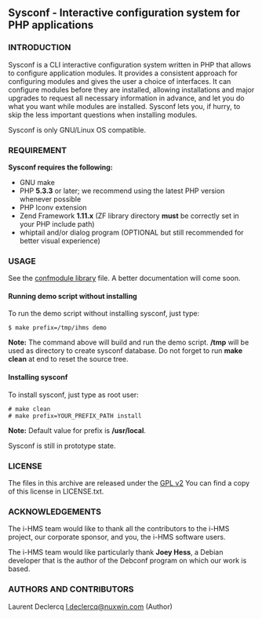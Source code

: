 ## Sysconf -  Interactive configuration system for PHP applications

### INTRODUCTION

Sysconf is a CLI interactive configuration system written in PHP that allows to configure application modules. It provides
a consistent approach for configuring modules and gives the user a choice of interfaces. It can configure modules before
they are installed, allowing installations and major upgrades to request all necessary information in advance, and let
you do what you want while modules are installed. Sysconf lets you, if hurry, to skip the less important questions when
installing modules.

Sysconf is only GNU/Linux OS compatible.

### REQUIREMENT

**Sysconf requires the following:**

 * GNU make
 * PHP **5.3.3** or later; we recommend using the latest PHP version whenever possible
 * PHP Iconv extension
 * Zend Framework **1.11.x** (ZF library directory **must** be correctly set in your PHP include path)
 * whiptail and/or dialog program (OPTIONAL but still recommended for better visual experience)

### USAGE

See the [confmodule library](https://github.com/i-HMS/sysconf/blob/master/confmodule "confmodule") file. A better documentation will
come soon.

#### Running demo script without installing

To run the demo script without installing sysconf, just type:

	$ make prefix=/tmp/ihms demo

**Note:** The command above will build and run the demo script. **/tmp** will be used as directory to create sysconf database.
Do not forget to run **make clean** at end to reset the source tree.

#### Installing sysconf

 To install sysconf, just type as root user:

 	# make clean
 	# make prefix=YOUR_PREFIX_PATH install

**Note:** Default value for prefix is **/usr/local**.

Sysconf is still in prototype state.

### LICENSE

The files in this archive are released under the [GPL v2](http://www.gnu.org/licenses/gpl-2.0.html "GPL v2")
You can find a copy of this license in LICENSE.txt.

### ACKNOWLEDGEMENTS

The i-HMS team would like to thank all the contributors to the i-HMS project, our corporate sponsor, and you, the i-HMS
software users.

The i-HMS team would like particularly thank **Joey Hess**, a Debian developer that is the author of the Debconf program on
which our work is based.

### AUTHORS AND CONTRIBUTORS
Laurent Declercq <l.declercq@nuxwin.com> (Author)
